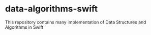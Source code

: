 # data-algorithms-swift
This repository contains many implementation of Data Structures and Algorithms in Swift

